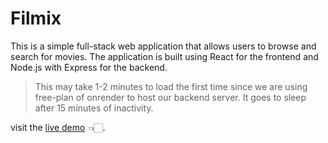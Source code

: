 # Filmix

This is a simple full-stack web application that allows users to browse and search for movies. The application is built using React for the frontend and Node.js with Express for the backend.

> This may take 1-2 minutes to load the first time since we are using free-plan of onrender to host our backend server. It goes to sleep after 15 minutes of inactivity.

visit the [live demo](https://filmix-7ub7.onrender.com) 👈🏻.